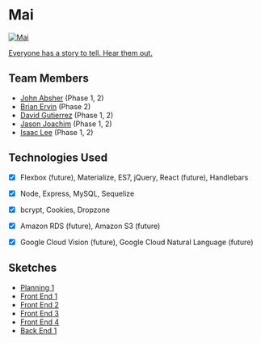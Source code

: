 # Mai
<a href="https://mai-app.herokuapp.com/" target="_blank"><img src="public/assets/images/mai_splash.png?raw=true" alt="Mai"></a>

[Everyone has a story to tell. Hear them out.](https://mai-app.herokuapp.com/)


## Team Members
- [John Absher](https://www.linkedin.com/in/johnabsher/) (Phase 1, 2)
- [Brian Ervin](https://www.linkedin.com/in/brianervinmedia/) (Phase 2)
- [David Gutierrez](https://www.linkedin.com/in/david-gutierrez-979a4a148/) (Phase 1, 2)
- [Jason Joachim](https://www.linkedin.com/in/jasonjoachim/) (Phase 1, 2)
- [Isaac Lee](https://www.linkedin.com/in/ijlee2/) (Phase 1, 2)


## Technologies Used
- [x] Flexbox (future), Materialize, ES7, jQuery, React (future), Handlebars

- [x] Node, Express, MySQL, Sequelize

- [x] bcrypt, Cookies, Dropzone

- [x] Amazon RDS (future), Amazon S3 (future)

- [x] Google Cloud Vision (future), Google Cloud Natural Language (future)

## Sketches
- [Planning 1](https://raw.githubusercontent.com/ijlee2/Mai/master/readme/planning_page01.jpg)
- [Front End 1](https://raw.githubusercontent.com/ijlee2/Mai/master/readme/front_end_page01.jpg)
- [Front End 2](https://raw.githubusercontent.com/ijlee2/Mai/master/readme/front_end_page02.jpg)
- [Front End 3](https://raw.githubusercontent.com/ijlee2/Mai/master/readme/front_end_page03.jpg)
- [Front End 4](https://raw.githubusercontent.com/ijlee2/Mai/master/readme/front_end_page04.jpg)
- [Back End 1](https://raw.githubusercontent.com/ijlee2/Mai/master/readme/back_end_page01.jpg)
